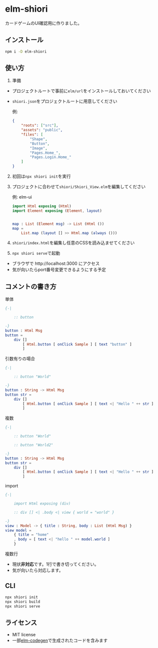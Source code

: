 # elm-shiori

カードゲームのUI確認用に作りました。

## インストール

```sh
npm i -D elm-shiori
```

## 使い方

1. 準備
- プロジェクトルートで事前に`elm/url`をインストールしておいてください
- `shiori.json`をプロジェクトルートに用意してください

    例:

    ```json
    {
        "roots": ["src"],
        "assets": "public",
        "files": [
            "Shape",
            "Button",
            "Image",
            "Pages.Home_",
            "Pages.Login.Home_"
        ]
    }
    ```

2. 初回は`npx shiori init`を実行

3. プロジェクトに合わせて`shiori/Shiori_View.elm`を編集してください

    例: elm-ui

    ```elm
    import Html exposing (Html)
    import Element exposing (Element, layout)


    map : List (Element msg) -> List (Html ())
    map =
        List.map (layout [] >> Html.map (always ()))
    ```
4. `shiori/index.html`を編集し任意のCSSを読み込ませてください

5. `npx shiori serve`で起動
- ブラウザで http://localhost:3000 にアクセス
- 気が向いたらport番号変更できるようにする予定

## コメントの書き方

単体

```elm
{-|

    :: button

-}
button : Html Msg
button =
    div []
        [ Html.button [ onClick Sample ] [ text "button" ]
        ]
```

引数有りの場合

```elm
{-|

    :: button "World"

-}
button : String -> Html Msg
button str =
    div []
        [ Html.button [ onClick Sample ] [ text <| "Hello " ++ str ]
        ]
```

複数

```elm
{-|

    :: button "World"

    :: button "World2"

-}
button : String -> Html Msg
button str =
    div []
        [ Html.button [ onClick Sample ] [ text <| "Hello " ++ str ]
        ]
```

import

```elm
{-|

    import Html exposing (div)

    :: div [] <| .body <| view { world = "world" }

-}
view : Model -> { title : String, body : List (Html Msg) }
view model =
    { title = "home"
    , body = [ text <| "hello " ++ model.world ]
    }

```

複数行
- 現状**非対応**です。1行で書き切ってください。
- 気が向いたら対応します。

## CLI

```sh
npx shiori init
npx shiori build
npx shiori serve
```

## ライセンス

- MIT license
- 一部[elm-codegen](https://github.com/mdgriffith/elm-codegen)で生成されたコードを含みます